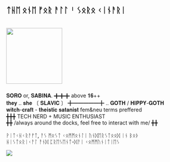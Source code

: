 
<h2 align="left">ᛏᚺᛖ ᛟᚾᛖ ᚠᛟᚱ ᚨᛚᛚ ᛌ ᛊᛟᚱᛟ ᚲᛁᚾᚨᚱᛁ</h2>

<br clear="both">

<div align="left">
  <img height="150" src="https://64.media.tumblr.com/b53981bcd53b803931e1339b94610147/f56f8096f64624bc-5f/s500x750/e31ab41380fb2e1abd1119574a8b035e16f3af8e.pnj"  />
</div>

###

<p align="left">𝐒𝐎𝐑𝐎 or, 𝐒𝐀𝐁𝐈𝐍𝐀. ╋╋╋ above 𝟏𝟔++<br>𝐭𝐡𝐞𝐲 .. 𝐬𝐡𝐞  〔 𝐒𝐋𝐀𝐕𝐈𝐂 〕 ╋━━━━━╋ .. 𝐆𝐎𝐓𝐇 / 𝐇𝐈𝐏𝐏𝐘-𝐆𝐎𝐓𝐇<br>𝐰𝐢𝐭𝐜𝐡-𝐜𝐫𝐚𝐟𝐭 - 𝐭𝐡𝐞𝐢𝐬𝐭𝐢𝐜 𝐬𝐚𝐭𝐚𝐧𝐢𝐬𝐭  fem&neu terms preffered<br>╋╋╋ TECH NERD + MUSIC ENTHUSIAST<br>╋╋ /always around the docks, feel free to interact with me/ ╋╋<br><br>ᚹᛁᛏᚲᚺᚲᚱᚨᚠᛏ, ᚨᛊ ᛗᛟᛊᛏ ᚲᛟᛗᛗᛟᚾᛚᛁ ᚢᚾᛞᛖᚱᛊᛏᛟᛟᛞ ᛁᚾ ᛒᛟᚦ<br>ᚺᛁᛊᛏᛟᚱᛁᚲᚨᛚ ᚨᚾᛞ ᛈᚱᛖᛊᛖᚾᛏ-ᛞᚨᛁ ᚲᛟᛗᛗᚢᚾᛁᛏᛁᛖᛊ</p>
<img align="left" src="https://profile-counter.glitch.me/sorokinari/count.svg?"  />

